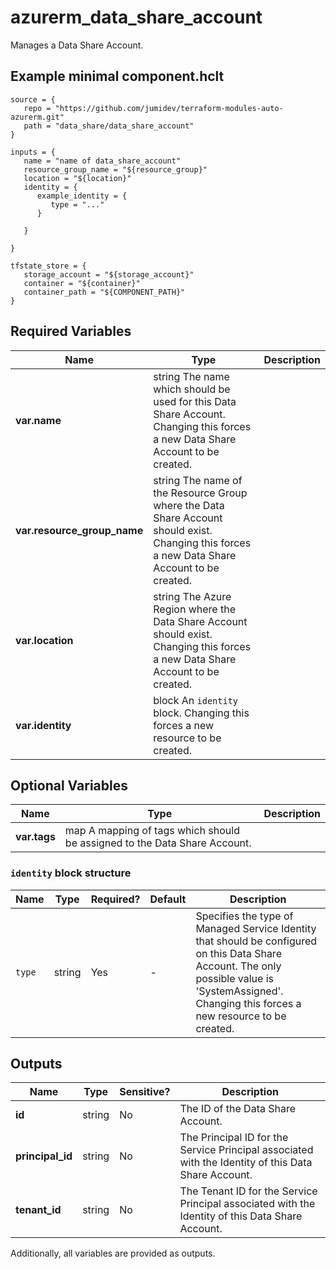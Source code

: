 # azurerm_data_share_account

Manages a Data Share Account.

## Example minimal component.hclt

```hcl
source = {
   repo = "https://github.com/jumidev/terraform-modules-auto-azurerm.git" 
   path = "data_share/data_share_account" 
}

inputs = {
   name = "name of data_share_account" 
   resource_group_name = "${resource_group}" 
   location = "${location}" 
   identity = {
      example_identity = {
         type = "..."   
      }
  
   }
 
}

tfstate_store = {
   storage_account = "${storage_account}" 
   container = "${container}" 
   container_path = "${COMPONENT_PATH}" 
}

```

## Required Variables

| Name | Type |  Description |
| ---- | --------- |  ----------- |
| **var.name** | string  The name which should be used for this Data Share Account. Changing this forces a new Data Share Account to be created. | 
| **var.resource_group_name** | string  The name of the Resource Group where the Data Share Account should exist. Changing this forces a new Data Share Account to be created. | 
| **var.location** | string  The Azure Region where the Data Share Account should exist. Changing this forces a new Data Share Account to be created. | 
| **var.identity** | block  An `identity` block. Changing this forces a new resource to be created. | 

## Optional Variables

| Name | Type |  Description |
| ---- | --------- |  ----------- |
| **var.tags** | map  A mapping of tags which should be assigned to the Data Share Account. | 

### `identity` block structure

| Name | Type | Required? | Default | Description |
| ---- | ---- | --------- | ------- | ----------- |
| `type` | string | Yes | - | Specifies the type of Managed Service Identity that should be configured on this Data Share Account. The only possible value is 'SystemAssigned'. Changing this forces a new resource to be created. |



## Outputs

| Name | Type | Sensitive? | Description |
| ---- | ---- | --------- | --------- |
| **id** | string | No  | The ID of the Data Share Account. | 
| **principal_id** | string | No  | The Principal ID for the Service Principal associated with the Identity of this Data Share Account. | 
| **tenant_id** | string | No  | The Tenant ID for the Service Principal associated with the Identity of this Data Share Account. | 

Additionally, all variables are provided as outputs.
